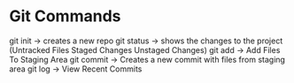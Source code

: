 # Git Commands 

git init -> creates a new repo
git status -> shows the changes to the project (Untracked Files Staged Changes Unstaged Changes)
git add -> Add Files To Staging Area
git commit -> Creates a new commit with files from staging area
git log -> View Recent Commits
